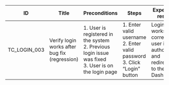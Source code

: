 | **ID** | **Title** | **Preconditions** | **Steps** | **Expected result** | **Actual result** | **Status** | **Comment / Bug ID** |
|--------|-----------|-------------------|------------|---------------------|-------------------|-------------|-----------------------|
| TC_LOGIN_003 | Verify login works after bug fix (regression) | 1. User is registered in the system<br>2. Previous login issue was fixed<br>3. User is on the login page | 1. Enter valid username<br>2. Enter valid password<br>3. Click “Login” button | Login works correctly, user is authorized and redirected to the Dashboard | User is logged in successfully, no regression issue observed | ✅ Pass | 

